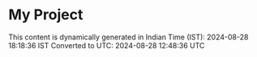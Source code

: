 # My Project

This content is dynamically generated in Indian Time (IST): 2024-08-28 18:18:36 IST
Converted to UTC: 2024-08-28 12:48:36 UTC
